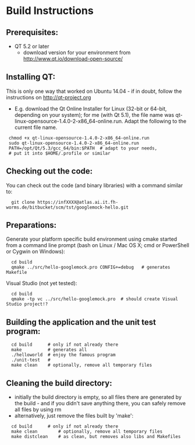 # Build Instructions

## Prerequisites:
- QT 5.2 or later
  - download version for your environment from
    http://www.qt.io/download-open-source/

## Installing QT:
This is only one way that worked on Ubuntu 14.04 - if in doubt, follow
the instructions on http://qt-project.org

- E.g. download the Qt Online Installer for Linux (32-bit or 64-bit,
  depending on your system); for me (with Qt 5.1), the file name was
  qt-linux-opensource-1.4.0-2-x86_64-online.run. Adapt the following to
  the current file name.

```
 chmod +x qt-linux-opensource-1.4.0-2-x86_64-online.run
 sudo qt-linux-opensource-1.4.0-2-x86_64-online.run
 PATH=/opt/Qt/5.3/gcc_64/bin:$PATH	# adapt to your needs,
 # put it into $HOME/.profile or similar
```

## Checking out the code:
You can check out the code (and binary libraries) with a command similar
to:

```
  git clone https://infXXXX@atlas.ai.it.fh-worms.de/bitbucket/scm/tst/googlemock-hello.git
```

## Preparations:
Generate your platform specific build environment using cmake started
from a command line prompt (bash on Linux / Mac OS X; cmd or PowerShell
or Cygwin on Windows):

```
  cd build
  qmake ../src/hello-googlemock.pro CONFIG+=debug	# generates Makefile
```

Visual Studio (not yet tested):

```
  cd build
  qmake -tp vc ../src/hello-googlemock.pro	# should create Visual Studio project!?
```

## Building the application and the unit test program:
```
  cd build      # only if not already there
  make          # generates all
  ./helloworld  # enjoy the famous program
  ./unit-test   #
  make clean    # optionally, remove all temporary files
```

## Cleaning the build directory:
- initially the build directory is empty, so all files there are
  generated by the build - and if you didn't save anything there, you
  can safely remove all files by using rm
- alternatively, just remove the files built by 'make':

```
  cd build		# only if not already there
  make clean		# optionally, remove all temporary files
  make distclean	# as clean, but removes also libs and Makefiles
```
